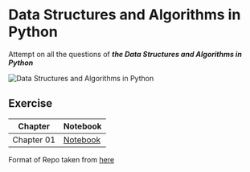 # Data Structures and Algorithms in Python

Attempt on all the questions of ***the Data Structures and Algorithms in Python*** 

![Data Structures and Algorithms in Python](https://media.wiley.com/product_data/coverImage300/75/11182902/1118290275.jpg)

## Exercise
|Chapter|Notebook|
|---|---|
|Chapter 01|[Notebook](https://nbviewer.jupyter.org/github/Te000/Data-Structures-and-Algorithms-in-Python/blob/master/ch1/Chap_01.ipynb)|

Format of Repo taken from [here](https://github.com/jihoonerd/Data_Structures_and_Algorithms_in_Python)